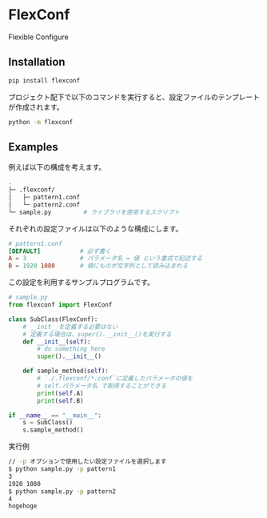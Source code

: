 # FlexConf

Flexible Configure

## Installation

```sh
pip install flexconf
```

プロジェクト配下で以下のコマンドを実行すると、設定ファイルのテンプレートが作成されます。

```sh
python -m flexconf
```

## Examples

例えば以下の構成を考えます。

```sh
.
├─ .flexconf/
│   ├─ pattern1.conf
│   └─ pattern2.conf
└─ sample.py         # ライブラリを使用するスクリプト
```

それぞれの設定ファイルは以下のような構成にします。

```conf
# pattern1.conf
[DEFAULT]           # 必ず書く
A = 3               # パラメータ名 = 値 という書式で記述する
B = 1920 1080       # 値にものが文字列として読み込まれる
```

この設定を利用するサンプルプログラムです。

```py
# sample.py
from flexconf import FlexConf

class SubClass(FlexConf):
    # __init__を定義する必要はない
    # 定義する場合は、super().__init__()を実行する
    def __init__(self):
        # do something here
        super().__init__()

    def sample_method(self):
        # `./.flexconf/*.conf`に定義したパラメータの値を
        # self.パラメータ名 で取得することができる
        print(self.A)
        print(self.B)

if __name__ == "__main__":
    s = SubClass()
    s.sample_method()
```

実行例

```sh
// -p オプションで使用したい設定ファイルを選択します
$ python sample.py -p pattern1
3
1920 1080
$ python sample.py -p pattern2
4
hogehoge
```
